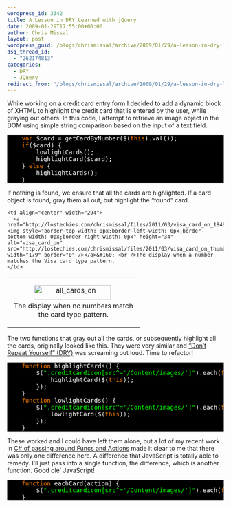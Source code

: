 ```yaml
---
wordpress_id: 3342
title: A Lesson in DRY Learned with jQuery
date: 2009-01-29T17:55:00+00:00
author: Chris Missal
layout: post
wordpress_guid: /blogs/chrismissal/archive/2009/01/29/a-lesson-in-dry-learned-with-jquery.aspx
dsq_thread_id:
  - "262174813"
categories:
  - DRY
  - JQuery
redirect_from: "/blogs/chrismissal/archive/2009/01/29/a-lesson-in-dry-learned-with-jquery.aspx/"
---
```

While working on a credit card entry form I decided to add a dynamic block of XHTML to highlight the credit card that is entered by the user, while graying out others. In this code, I attempt to retrieve an image object in the DOM using simple string comparison based on the input of a text field. 

<pre style="background: black"><span style="background: black;color: white">    </span><span style="background: black;color: #ff8000">var </span><span style="background: black;color: white">$card = getCardByNumber($(</span><span style="background: black;color: #ff8000">this</span><span style="background: black;color: white">).val());
    </span><span style="background: black;color: #ff8000">if</span><span style="background: black;color: white">($card) {
        lowlightCards();
        highlightCard($card);
    } </span><span style="background: black;color: #ff8000">else </span><span style="background: black;color: white">{
        highlightCards();
    }
</span></pre>

[](http://11011.net/software/vspaste)

If nothing is found, we ensure that all the cards are highlighted. If a card object is found, gray them all out, but highlight the “found” card.

<table cellspacing="4" cellpadding="2" width="600" border="0">
  <tr>
    <td align="center" width="292">
      <p align="center">
        <a href="http://lostechies.com/chrismissal/files/2011/03/all_cards_on_76CCBF81.png"><img style="border-top-width: 0px;border-left-width: 0px;border-bottom-width: 0px;border-right-width: 0px" height="34" alt="all_cards_on" src="http://lostechies.com/chrismissal/files/2011/03/all_cards_on_thumb_2B00E8C8.png" width="179" border="0" /></a>&#160; <br />The display when no numbers match the card type pattern.
      </p>
    </td>
    
    <td align="center" width="294">
      <a href="http://lostechies.com/chrismissal/files/2011/03/visa_card_on_184BEF11.png"><img style="border-top-width: 0px;border-left-width: 0px;border-bottom-width: 0px;border-right-width: 0px" height="34" alt="visa_card_on" src="http://lostechies.com/chrismissal/files/2011/03/visa_card_on_thumb_6BC7E08C.png" width="179" border="0" /></a>&#160; <br />The display when a number matches the Visa card type pattern.
    </td>
  </tr>
</table>

The two functions that gray out all the cards, or subsequently highlight all the cards, originally looked like this. They were very similar and <a title="The DRY (Don&#039;t Repeat Yourself) Principle" href="http://c2.com/cgi/wiki?DontRepeatYourself" target="_blank">“Don’t Repeat Yourself” (DRY)</a> was screaming out loud. Time to refactor!

<pre style="background: black"><span style="background: black;color: white">    </span><span style="background: black;color: #ff8000">function </span><span style="background: black;color: white">highlightCards() {
        $(</span><span style="background: black;color: lime">".creditcardicon[src^='/Content/images/']"</span><span style="background: black;color: white">).each(</span><span style="background: black;color: #ff8000">function</span><span style="background: black;color: white">() {
            highlightCard($(</span><span style="background: black;color: #ff8000">this</span><span style="background: black;color: white">));
        });
    }
    </span><span style="background: black;color: #ff8000">function </span><span style="background: black;color: white">lowlightCards() { 
        $(</span><span style="background: black;color: lime">".creditcardicon[src^='/Content/images/']"</span><span style="background: black;color: white">).each(</span><span style="background: black;color: #ff8000">function</span><span style="background: black;color: white">() {
            lowlightCard($(</span><span style="background: black;color: #ff8000">this</span><span style="background: black;color: white">));
        });
    }
</span></pre>

[](http://11011.net/software/vspaste)

These worked and I could have left them alone, but a lot of my recent work in <a title="Functional C#" href="http://codebetter.com/blogs/matthew.podwysocki/archive/2008/06/06/functional-c-revisited-into-the-great-void.aspx" target="_blank">C# of passing around Funcs and Actions</a> made it clear to me that there was only one difference here. A difference that JavaScript is totally able to remedy. I’ll just pass into a single function, the difference, which is another function. Good ole’ JavaScript!

<pre style="background: black"><span style="background: black;color: white">    </span><span style="background: black;color: #ff8000">function </span><span style="background: black;color: white">eachCard(action) {
        $(</span><span style="background: black;color: lime">".creditcardicon[src^='/Content/images/']"</span><span style="background: black;color: white">).each(</span><span style="background: black;color: #ff8000">function</span><span style="background: black;color: white">() { action($(</span><span style="background: black;color: #ff8000">this</span><span style="background: black;color: white">)); });
    }
</span></pre>